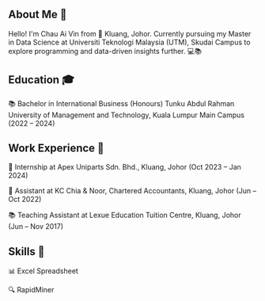 ## About Me 👋

Hello! I'm Chau Ai Vin from 🌴 Kluang, Johor. Currently pursuing my Master in Data Science at Universiti Teknologi Malaysia (UTM), Skudai Campus to explore programming and data-driven insights further. 💻📚

## Education 🎓

📚 Bachelor in International Business (Honours) 
Tunku Abdul Rahman University of Management and Technology, Kuala Lumpur Main Campus (2022 – 2024)

## Work Experience 💼

📝 Internship at Apex Uniparts Sdn. Bhd., Kluang, Johor (Oct 2023 – Jan 2024)

📂 Assistant at KC Chia & Noor, Chartered Accountants, Kluang, Johor (Jun – Oct 2022)

📚 Teaching Assistant at Lexue Education Tuition Centre, Kluang, Johor (Jun – Nov 2017)

## Skills 🚀

📊 Excel Spreadsheet

🔍 RapidMiner

